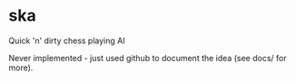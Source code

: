 # ska
Quick 'n' dirty chess playing AI

Never implemented - just used github to document the idea (see docs/ for more).
